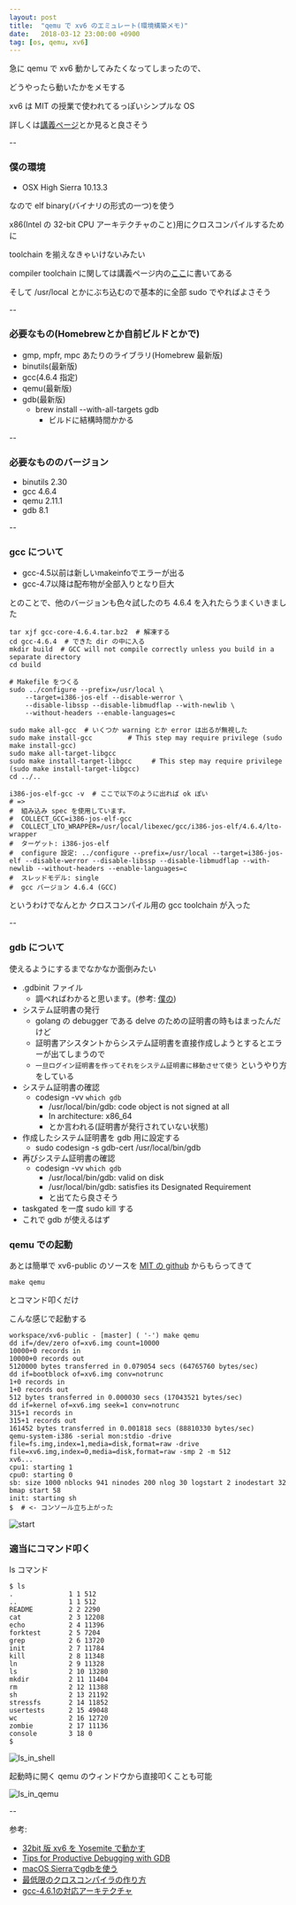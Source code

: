 ```yaml
---
layout: post
title:  "qemu で xv6 のエミュレート(環境構築メモ)"
date:   2018-03-12 23:00:00 +0900
tag: [os, qemu, xv6]
---
```


急に qemu で xv6 動かしてみたくなってしまったので、

どうやったら動いたかをメモする

xv6 は MIT の授業で使われてるっぽいシンプルな OS

詳しくは[講義ページ](https://pdos.csail.mit.edu/6.828/2017/xv6.html)とか見ると良さそう

--

### 僕の環境

- OSX High Sierra 10.13.3

なので elf binary(バイナリの形式の一つ)を使う

x86(Intel の 32-bit CPU アーキテクチャのこと)用にクロスコンパイルするために

toolchain を揃えなきゃいけないみたい

compiler toolchain に関しては講義ページ内の[ここ](https://pdos.csail.mit.edu/6.828/2017/tools.html)に書いてある

そして /usr/local とかにぶち込むので基本的に全部 sudo でやればよさそう

--

### 必要なもの(Homebrewとか自前ビルドとかで)

- gmp, mpfr, mpc あたりのライブラリ(Homebrew 最新版)
- binutils(最新版)
- gcc(4.6.4 指定)
- qemu(最新版)
- gdb(最新版)
  - brew install --with-all-targets gdb
    - ビルドに結構時間かかる

--

### 必要なもののバージョン

- binutils 2.30
- gcc 4.6.4
- qemu 2.11.1
- gdb 8.1

--

### gcc について

- gcc-4.5以前は新しいmakeinfoでエラーが出る
- gcc-4.7以降は配布物が全部入りとなり巨大

とのことで、他のバージョンも色々試したのち 4.6.4 を入れたらうまくいきました

```
tar xjf gcc-core-4.6.4.tar.bz2  # 解凍する
cd gcc-4.6.4  # できた dir の中に入る
mkdir build  # GCC will not compile correctly unless you build in a separate directory
cd build

# Makefile をつくる
sudo ../configure --prefix=/usr/local \
    --target=i386-jos-elf --disable-werror \
    --disable-libssp --disable-libmudflap --with-newlib \
    --without-headers --enable-languages=c

sudo make all-gcc  # いくつか warning とか error は出るが無視した
sudo make install-gcc         # This step may require privilege (sudo make install-gcc)
sudo make all-target-libgcc
sudo make install-target-libgcc     # This step may require privilege (sudo make install-target-libgcc)
cd ../..

i386-jos-elf-gcc -v  # ここで以下のように出れば ok ぽい
# =>
#  組み込み spec を使用しています。
#  COLLECT_GCC=i386-jos-elf-gcc
#  COLLECT_LTO_WRAPPER=/usr/local/libexec/gcc/i386-jos-elf/4.6.4/lto-wrapper
#  ターゲット: i386-jos-elf
#  configure 設定: ../configure --prefix=/usr/local --target=i386-jos-elf --disable-werror --disable-libssp --disable-libmudflap --with-newlib --without-headers --enable-languages=c
#  スレッドモデル: single
#  gcc バージョン 4.6.4 (GCC)
```

というわけでなんとか クロスコンパイル用の gcc toolchain が入った

--

### gdb について

使えるようにするまでなかなか面倒みたい

- .gdbinit ファイル
  - 調べればわかると思います。(参考: [僕の](https://github.com/furuhama/dotfiles/blob/master/.gdbinit))
- システム証明書の発行
  - golang の debugger である delve のための証明書の時もはまったんだけど
  - 証明書アシスタントからシステム証明書を直接作成しようとするとエラーが出てしまうので
  - `一旦ログイン証明書を作ってそれをシステム証明書に移動させて使う` というやり方をしている
- システム証明書の確認
  - codesign -vv `which gdb`
    - /usr/local/bin/gdb: code object is not signed at all
    - In architecture: x86_64
    - とか言われる(証明書が発行されていない状態)
- 作成したシステム証明書を gdb 用に設定する
  - sudo codesign -s gdb-cert /usr/local/bin/gdb
- 再びシステム証明書の確認
  - codesign -vv `which gdb`
    - /usr/local/bin/gdb: valid on disk
    - /usr/local/bin/gdb: satisfies its Designated Requirement
    - と出てたら良さそう
- taskgated を一度 sudo kill する
- これで gdb が使えるはず

### qemu での起動

あとは簡単で xv6-public のソースを [MIT の github](https://github.com/mit-pdos/xv6-public) からもらってきて

`make qemu`

とコマンド叩くだけ

こんな感じで起動する

```
workspace/xv6-public - [master] ( '-') make qemu
dd if=/dev/zero of=xv6.img count=10000
10000+0 records in
10000+0 records out
5120000 bytes transferred in 0.079054 secs (64765760 bytes/sec)
dd if=bootblock of=xv6.img conv=notrunc
1+0 records in
1+0 records out
512 bytes transferred in 0.000030 secs (17043521 bytes/sec)
dd if=kernel of=xv6.img seek=1 conv=notrunc
315+1 records in
315+1 records out
161452 bytes transferred in 0.001818 secs (88810330 bytes/sec)
qemu-system-i386 -serial mon:stdio -drive file=fs.img,index=1,media=disk,format=raw -drive file=xv6.img,index=0,media=disk,format=raw -smp 2 -m 512
xv6...
cpu1: starting 1
cpu0: starting 0
sb: size 1000 nblocks 941 ninodes 200 nlog 30 logstart 2 inodestart 32 bmap start 58
init: starting sh
$  # <- コンソール立ち上がった
```

![start](/images/2018-03-12-qemu-xv6/01_start.png)

### 適当にコマンド叩く

ls コマンド

```
$ ls
.              1 1 512
..             1 1 512
README         2 2 2290
cat            2 3 12208
echo           2 4 11396
forktest       2 5 7204
grep           2 6 13720
init           2 7 11784
kill           2 8 11348
ln             2 9 11328
ls             2 10 13280
mkdir          2 11 11404
rm             2 12 11388
sh             2 13 21192
stressfs       2 14 11852
usertests      2 15 49048
wc             2 16 12720
zombie         2 17 11136
console        3 18 0
$
```

![ls_in_shell](/images/2018-03-12-qemu-xv6/02_ls_in_shell.png)

起動時に開く qemu のウィンドウから直接叩くことも可能

![ls_in_qemu](/images/2018-03-12-qemu-xv6/03_ls_in_qemu.png)

--

参考:

- [32bit 版 xv6 を Yosemite で動かす](https://attonblog.blogspot.jp/2015/04/32bit-xv6-yosemite.html)
- [Tips for Productive Debugging with GDB](https://metricpanda.com/tips-for-productive-debugging-with-gdb)
- [macOS Sierraでgdbを使う](https://qiita.com/kaityo256/items/d2f7ac7acc42cf2098b2)
- [最低限のクロスコンパイラの作り方](https://qiita.com/7shi/items/2d44e040bae930d11088)
- [gcc-4.6.1の対応アーキテクチャ](http://d.hatena.ne.jp/n7shi/20110722/1311322802)

